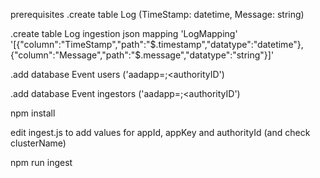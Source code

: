 prerequisites
.create table Log (TimeStamp: datetime, Message: string)

.create table Log ingestion json mapping 'LogMapping' '[{"column":"TimeStamp","path":"$.timestamp","datatype":"datetime"},{"column":"Message","path":"$.message","datatype":"string"}]'

.add database Event users ('aadapp=<appID>;<authorityID')

.add database Event ingestors ('aadapp=<appID>;<authorityID')



npm install

edit ingest.js to add values for appId, appKey and authorityId (and check clusterName)

npm run ingest

